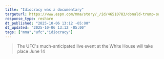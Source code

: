 ```yaml
---
title: "Idiocracy was a documentary"
targeturl: https://www.espn.com/mma/story/_/id/46510783/donald-trump-says-white-house-ufc-event-held-june-14
response_type: reshare
dt_published: "2025-10-06 13:12 -05:00"
dt_updated: "2025-10-06 13:12 -05:00"
tags: ["mma","ufc","idiocracy"]
---
```


> The UFC's much-anticipated live event at the White House will take place June 14